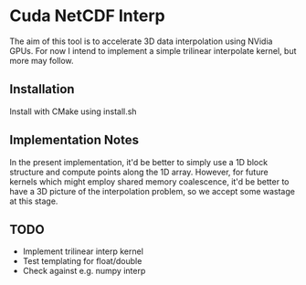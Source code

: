 # Cuda NetCDF Interp

The aim of this tool is to accelerate 3D data interpolation using NVidia GPUs. For now I intend to implement a simple trilinear interpolate kernel, but more may follow.

## Installation

Install with CMake using install.sh

## Implementation Notes

In the present implementation, it'd be better to simply use a 1D block structure and compute points along the 1D array. However, for future kernels which might employ shared memory coalescence, it'd be better to have a 3D picture of the interpolation problem, so we accept some wastage at this stage.
## TODO

 - Implement trilinear interp kernel
 - Test templating for float/double
 - Check against e.g. numpy interp


